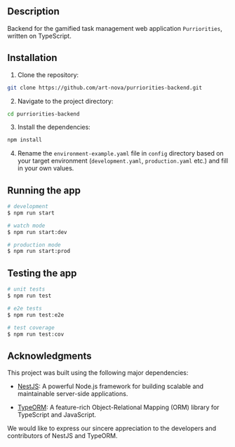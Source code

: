 ## Description

Backend for the gamified task management web application `Purriorities`, written on TypeScript.

## Installation

1. Clone the repository:

```bash
git clone https://github.com/art-nova/purriorities-backend.git

```

2. Navigate to the project directory:

```bash
cd purriorities-backend

```

3. Install the dependencies:

```bash
npm install

```

4. Rename the `environment-example.yaml` file in `config` directory based on your target environment (`development.yaml`, `production.yaml` etc.) and fill in your own values.

## Running the app

```bash
# development
$ npm run start

# watch mode
$ npm run start:dev

# production mode
$ npm run start:prod

```

## Testing the app

```bash
# unit tests
$ npm run test

# e2e tests
$ npm run test:e2e

# test coverage
$ npm run test:cov

```

## Acknowledgments

This project was built using the following major dependencies:

- [NestJS](https://nestjs.com/): A powerful Node.js framework for building scalable and maintainable server-side applications.

- [TypeORM](https://typeorm.io/): A feature-rich Object-Relational Mapping (ORM) library for TypeScript and JavaScript.

We would like to express our sincere appreciation to the developers and contributors of NestJS and TypeORM.
